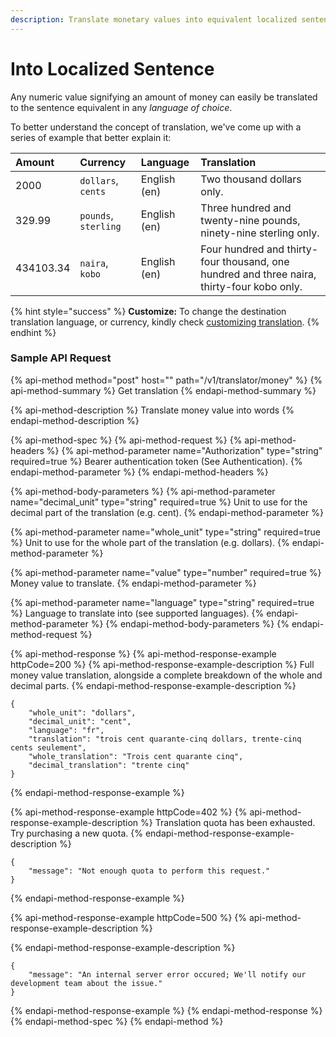 ```yaml
---
description: Translate monetary values into equivalent localized sentence.
---
```


# Into Localized Sentence

Any numeric value signifying an amount of money can easily be translated to the sentence equivalent in any _language of choice_.

To better understand the concept of translation, we've come up with a series of example that better explain it:

| Amount | Currency | Language | Translation |
| :--- | :--- | :--- | :--- |
| 2000 | `dollars`, `cents`  | English \(en\) | Two thousand dollars only. |
| 329.99 | `pounds`, `sterling`  | English \(en\) | Three hundred and twenty-nine pounds, ninety-nine sterling only. |
| 434103.34 | `naira`, `kobo` | English \(en\) | Four hundred and thirty-four thousand, one hundred and three naira, thirty-four kobo only. |

{% hint style="success" %}
**Customize:** To change the destination translation language, or currency, kindly check [customizing translation](customizing-translation.md).
{% endhint %}

### Sample API Request

{% api-method method="post" host="" path="/v1/translator/money" %}
{% api-method-summary %}
Get translation
{% endapi-method-summary %}

{% api-method-description %}
Translate money value into words
{% endapi-method-description %}

{% api-method-spec %}
{% api-method-request %}
{% api-method-headers %}
{% api-method-parameter name="Authorization" type="string" required=true %}
Bearer authentication token \(See Authentication\).
{% endapi-method-parameter %}
{% endapi-method-headers %}

{% api-method-body-parameters %}
{% api-method-parameter name="decimal\_unit" type="string" required=true %}
Unit to use for the decimal part of the translation \(e.g. cent\).
{% endapi-method-parameter %}

{% api-method-parameter name="whole\_unit" type="string" required=true %}
Unit to use for the whole part of the translation \(e.g. dollars\).
{% endapi-method-parameter %}

{% api-method-parameter name="value" type="number" required=true %}
Money value to translate.
{% endapi-method-parameter %}

{% api-method-parameter name="language" type="string" required=true %}
Language to translate into \(see supported languages\).
{% endapi-method-parameter %}
{% endapi-method-body-parameters %}
{% endapi-method-request %}

{% api-method-response %}
{% api-method-response-example httpCode=200 %}
{% api-method-response-example-description %}
Full money value translation, alongside a complete breakdown of the whole and decimal parts.
{% endapi-method-response-example-description %}

```
{
    "whole_unit": "dollars",
    "decimal_unit": "cent",
    "language": "fr",
    "translation": "trois cent quarante-cinq dollars, trente-cinq cents seulement",
    "whole_translation": "Trois cent quarante cinq",
    "decimal_translation": "trente cinq"
}
```
{% endapi-method-response-example %}

{% api-method-response-example httpCode=402 %}
{% api-method-response-example-description %}
Translation quota has been exhausted. Try purchasing a new quota.
{% endapi-method-response-example-description %}

```
{
    "message": "Not enough quota to perform this request."  
}
```
{% endapi-method-response-example %}

{% api-method-response-example httpCode=500 %}
{% api-method-response-example-description %}

{% endapi-method-response-example-description %}

```
{
    "message": "An internal server error occured; We'll notify our development team about the issue."
}
```
{% endapi-method-response-example %}
{% endapi-method-response %}
{% endapi-method-spec %}
{% endapi-method %}



